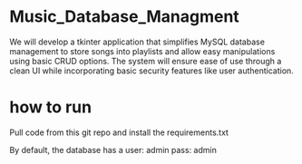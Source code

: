 # Music_Database_Managment
We will develop a tkinter application that simplifies MySQL database management to store songs into playlists and allow easy manipulations using basic CRUD options. The system will ensure ease of use through a clean UI while incorporating basic security features like user authentication.

# how to run
Pull code from this git repo
and install the requirements.txt

By default, the database has a user: admin 
                               pass: admin
                                  
